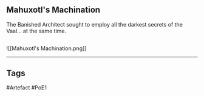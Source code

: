 ## Mahuxotl's Machination
The Banished Architect sought to employ all the
darkest secrets of the Vaal... at the same time.
##
![[Mahuxotl's Machination.png]]

---
## Tags
#Artefact
#PoE1
